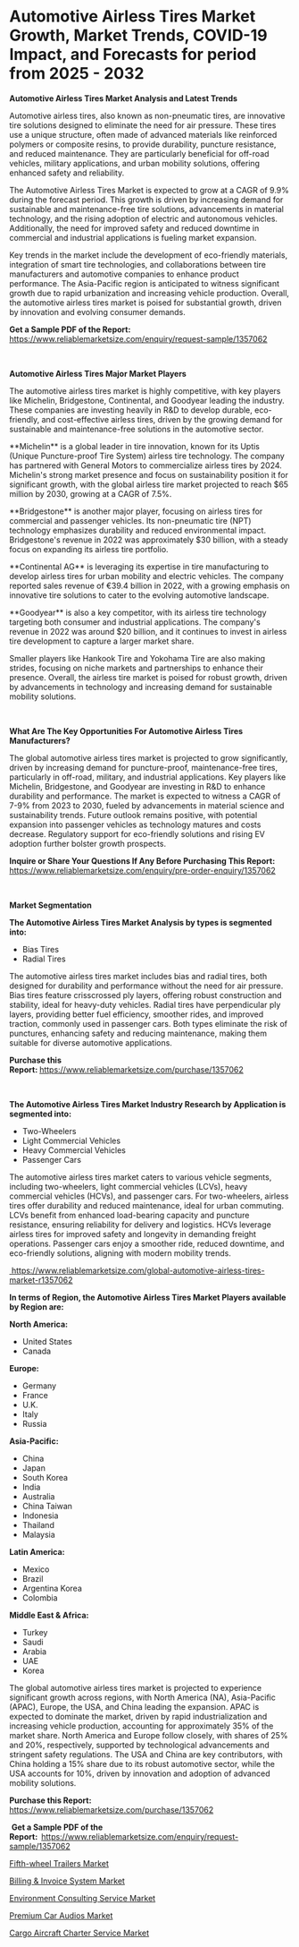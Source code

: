 <p><h1>Automotive Airless Tires Market Growth, Market Trends, COVID-19 Impact, and Forecasts for period from 2025 - 2032</h1></p><p><strong>Automotive Airless Tires Market Analysis and Latest Trends</strong></p>
<p><p>Automotive airless tires, also known as non-pneumatic tires, are innovative tire solutions designed to eliminate the need for air pressure. These tires use a unique structure, often made of advanced materials like reinforced polymers or composite resins, to provide durability, puncture resistance, and reduced maintenance. They are particularly beneficial for off-road vehicles, military applications, and urban mobility solutions, offering enhanced safety and reliability.</p><p>The Automotive Airless Tires Market is expected to grow at a CAGR of 9.9% during the forecast period. This growth is driven by increasing demand for sustainable and maintenance-free tire solutions, advancements in material technology, and the rising adoption of electric and autonomous vehicles. Additionally, the need for improved safety and reduced downtime in commercial and industrial applications is fueling market expansion.</p><p>Key trends in the market include the development of eco-friendly materials, integration of smart tire technologies, and collaborations between tire manufacturers and automotive companies to enhance product performance. The Asia-Pacific region is anticipated to witness significant growth due to rapid urbanization and increasing vehicle production. Overall, the automotive airless tires market is poised for substantial growth, driven by innovation and evolving consumer demands.</p></p>
<p><strong>Get a Sample PDF of the Report:&nbsp;</strong> <a href="https://www.reliablemarketsize.com/enquiry/request-sample/1357062?utm_campaign=1897&utm_medium=2&utm_source=Github&utm_content=ia&utm_term=23012025&utm_id=automotive-airless-tires">https://www.reliablemarketsize.com/enquiry/request-sample/1357062</a></p>
<p>&nbsp;</p>
<p><strong>Automotive Airless Tires Major Market Players</strong></p>
<p><p>The automotive airless tires market is highly competitive, with key players like Michelin, Bridgestone, Continental, and Goodyear leading the industry. These companies are investing heavily in R&D to develop durable, eco-friendly, and cost-effective airless tires, driven by the growing demand for sustainable and maintenance-free solutions in the automotive sector.</p><p>**Michelin** is a global leader in tire innovation, known for its Uptis (Unique Puncture-proof Tire System) airless tire technology. The company has partnered with General Motors to commercialize airless tires by 2024. Michelin's strong market presence and focus on sustainability position it for significant growth, with the global airless tire market projected to reach $65 million by 2030, growing at a CAGR of 7.5%.</p><p>**Bridgestone** is another major player, focusing on airless tires for commercial and passenger vehicles. Its non-pneumatic tire (NPT) technology emphasizes durability and reduced environmental impact. Bridgestone's revenue in 2022 was approximately $30 billion, with a steady focus on expanding its airless tire portfolio.</p><p>**Continental AG** is leveraging its expertise in tire manufacturing to develop airless tires for urban mobility and electric vehicles. The company reported sales revenue of €39.4 billion in 2022, with a growing emphasis on innovative tire solutions to cater to the evolving automotive landscape.</p><p>**Goodyear** is also a key competitor, with its airless tire technology targeting both consumer and industrial applications. The company's revenue in 2022 was around $20 billion, and it continues to invest in airless tire development to capture a larger market share.</p><p>Smaller players like Hankook Tire and Yokohama Tire are also making strides, focusing on niche markets and partnerships to enhance their presence. Overall, the airless tire market is poised for robust growth, driven by advancements in technology and increasing demand for sustainable mobility solutions.</p></p>
<p>&nbsp;</p>
<p><strong>What Are The Key Opportunities For Automotive Airless Tires Manufacturers?</strong></p>
<p><p>The global automotive airless tires market is projected to grow significantly, driven by increasing demand for puncture-proof, maintenance-free tires, particularly in off-road, military, and industrial applications. Key players like Michelin, Bridgestone, and Goodyear are investing in R&D to enhance durability and performance. The market is expected to witness a CAGR of 7-9% from 2023 to 2030, fueled by advancements in material science and sustainability trends. Future outlook remains positive, with potential expansion into passenger vehicles as technology matures and costs decrease. Regulatory support for eco-friendly solutions and rising EV adoption further bolster growth prospects.</p></p>
<p><strong>Inquire or Share Your Questions If Any Before Purchasing This Report:</strong> <a href="https://www.reliablemarketsize.com/enquiry/pre-order-enquiry/1357062?utm_campaign=1897&utm_medium=2&utm_source=Github&utm_content=ia&utm_term=23012025&utm_id=automotive-airless-tires">https://www.reliablemarketsize.com/enquiry/pre-order-enquiry/1357062</a></p>
<p>&nbsp;</p>
<p><strong>Market Segmentation</strong></p>
<p><strong>The Automotive Airless Tires Market Analysis by types is segmented into:</strong></p>
<p><ul><li>Bias Tires</li><li>Radial Tires</li></ul></p>
<p><p>The automotive airless tires market includes bias and radial tires, both designed for durability and performance without the need for air pressure. Bias tires feature crisscrossed ply layers, offering robust construction and stability, ideal for heavy-duty vehicles. Radial tires have perpendicular ply layers, providing better fuel efficiency, smoother rides, and improved traction, commonly used in passenger cars. Both types eliminate the risk of punctures, enhancing safety and reducing maintenance, making them suitable for diverse automotive applications.</p></p>
<p><strong>Purchase this Report:&nbsp;</strong><a href="https://www.reliablemarketsize.com/purchase/1357062?utm_campaign=1897&utm_medium=2&utm_source=Github&utm_content=ia&utm_term=23012025&utm_id=automotive-airless-tires">https://www.reliablemarketsize.com/purchase/1357062</a></p>
<p>&nbsp;</p>
<p><strong>The Automotive Airless Tires Market Industry Research by Application is segmented into:</strong></p>
<p><ul><li>Two-Wheelers</li><li>Light Commercial Vehicles</li><li>Heavy Commercial Vehicles</li><li>Passenger Cars</li></ul></p>
<p><p>The automotive airless tires market caters to various vehicle segments, including two-wheelers, light commercial vehicles (LCVs), heavy commercial vehicles (HCVs), and passenger cars. For two-wheelers, airless tires offer durability and reduced maintenance, ideal for urban commuting. LCVs benefit from enhanced load-bearing capacity and puncture resistance, ensuring reliability for delivery and logistics. HCVs leverage airless tires for improved safety and longevity in demanding freight operations. Passenger cars enjoy a smoother ride, reduced downtime, and eco-friendly solutions, aligning with modern mobility trends.</p></p>
<p><a href="https://www.reliablemarketsize.com/global-automotive-airless-tires-market-r1357062?utm_campaign=1897&utm_medium=2&utm_source=Github&utm_content=ia&utm_term=23012025&utm_id=automotive-airless-tires">&nbsp;https://www.reliablemarketsize.com/global-automotive-airless-tires-market-r1357062</a></p>
<p><strong>In terms of Region, the Automotive Airless Tires Market Players available by Region are:</strong></p>
<p>
    <p> <strong> North America: </strong>
        <ul>
            <li>United States</li>
            <li>Canada</li>
        </ul>
        </p> 
    <p> <strong> Europe: </strong>
        <ul>
            <li>Germany</li>
            <li>France</li>
            <li>U.K.</li>
            <li>Italy</li>
            <li>Russia</li>
        </ul>
        </p> 
    <p> <strong> Asia-Pacific: </strong>
        <ul>
            <li>China</li>
            <li>Japan</li>
            <li>South Korea</li>
            <li>India</li>
            <li>Australia</li>
            <li>China Taiwan</li>
            <li>Indonesia</li>
            <li>Thailand</li>
            <li>Malaysia</li>
        </ul>
        </p> 
    <p> <strong> Latin America: </strong>
        <ul>
            <li>Mexico</li>
            <li>Brazil</li>
            <li>Argentina Korea</li>
            <li>Colombia</li>
        </ul>
        </p> 
    <p> <strong> Middle East & Africa: </strong>
        <ul>
            <li>Turkey</li>
            <li>Saudi</li>
            <li>Arabia</li>
            <li>UAE</li>
            <li>Korea</li>
        </ul>
    </p>
    </p>
<p><p>The global automotive airless tires market is projected to experience significant growth across regions, with North America (NA), Asia-Pacific (APAC), Europe, the USA, and China leading the expansion. APAC is expected to dominate the market, driven by rapid industrialization and increasing vehicle production, accounting for approximately 35% of the market share. North America and Europe follow closely, with shares of 25% and 20%, respectively, supported by technological advancements and stringent safety regulations. The USA and China are key contributors, with China holding a 15% share due to its robust automotive sector, while the USA accounts for 10%, driven by innovation and adoption of advanced mobility solutions.</p></p>
<p><strong>Purchase this Report: </strong><a href="https://www.reliablemarketsize.com/purchase/1357062?utm_campaign=1897&utm_medium=2&utm_source=Github&utm_content=ia&utm_term=23012025&utm_id=automotive-airless-tires">https://www.reliablemarketsize.com/purchase/1357062</a></p>
<p>&nbsp;<strong>Get a Sample PDF of the Report:&nbsp;&nbsp;</strong><a href="https://www.reliablemarketsize.com/enquiry/request-sample/1357062?utm_campaign=1897&utm_medium=2&utm_source=Github&utm_content=ia&utm_term=23012025&utm_id=automotive-airless-tires">https://www.reliablemarketsize.com/enquiry/request-sample/1357062</a></p>
<p><strong></strong></p>
<p><p><a href="https://www.linkedin.com/pulse/fifth-wheel-trailers-market-forecast-future-growth-opportunities-uiuff?utm_campaign=1897&utm_medium=2&utm_source=Github&utm_content=ia&utm_term=23012025&utm_id=automotive-airless-tires">Fifth-wheel Trailers Market</a></p><p><a href="https://www.linkedin.com/pulse/key-drivers-billing-invoice-system-market-trends-future-aiifc?utm_campaign=1897&utm_medium=2&utm_source=Github&utm_content=ia&utm_term=23012025&utm_id=automotive-airless-tires">Billing & Invoice System Market</a></p><p><a href="https://www.linkedin.com/pulse/revenue-forecast-environment-consulting-service-market-projected-zmkte?utm_campaign=1897&utm_medium=2&utm_source=Github&utm_content=ia&utm_term=23012025&utm_id=automotive-airless-tires">Environment Consulting Service Market</a></p><p><a href="https://www.linkedin.com/pulse/in-depth-study-premium-car-audios-market-size-dynamics-growth-yz8dc?utm_campaign=1897&utm_medium=2&utm_source=Github&utm_content=ia&utm_term=23012025&utm_id=automotive-airless-tires">Premium Car Audios Market</a></p><p><a href="https://www.linkedin.com/pulse/strategic-market-insights-global-cargo-aircraft-charter-lfpxc?utm_campaign=1897&utm_medium=2&utm_source=Github&utm_content=ia&utm_term=23012025&utm_id=automotive-airless-tires">Cargo Aircraft Charter Service Market</a></p></p>